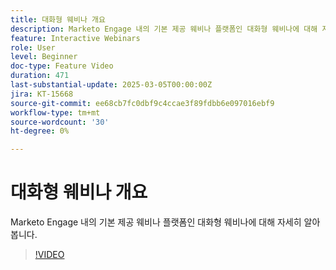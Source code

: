 ```yaml
---
title: 대화형 웨비나 개요
description: Marketo Engage 내의 기본 제공 웨비나 플랫폼인 대화형 웨비나에 대해 자세히 알아봅니다.
feature: Interactive Webinars
role: User
level: Beginner
doc-type: Feature Video
duration: 471
last-substantial-update: 2025-03-05T00:00:00Z
jira: KT-15668
source-git-commit: ee68cb7fc0dbf9c4ccae3f89fdbb6e097016ebf9
workflow-type: tm+mt
source-wordcount: '30'
ht-degree: 0%

---
```



# 대화형 웨비나 개요

Marketo Engage 내의 기본 제공 웨비나 플랫폼인 대화형 웨비나에 대해 자세히 알아봅니다.

>[!VIDEO](https://video.tv.adobe.com/v/3449713/?learn=on&enablevpops)
